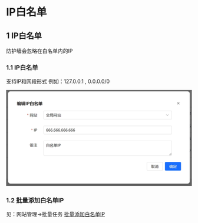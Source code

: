 # IP白名单
 
## 1 IP白名单 
防护墙会忽略在白名单内的IP
### 1.1 IP白名单
支持IP和网段形式
例如：127.0.0.1 , 0.0.0.0/0

![IP白名单](/images/ipwhite.png)
 
### 1.2 批量添加白名单IP
见：网站管理->批量任务
[批量添加白名单IP](./BatchTask.md)